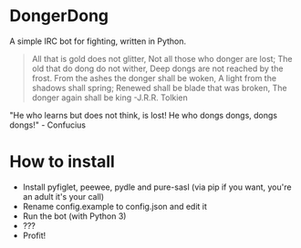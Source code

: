 DongerDong
=================

A simple IRC bot for fighting, written in Python.

>All that is gold does not glitter,
>Not all those who donger are lost;
>The old that do dong do not wither,
>Deep dongs are not reached by the frost.
>From the ashes the donger shall be woken,
>A light from the shadows shall spring;
>Renewed shall be blade that was broken,
>The donger again shall be king
-J.R.R. Tolkien

"He who learns but does not think, is lost! He who dongs dongs, dongs dongs!" - Confucius

How to install
==============

 * Install pyfiglet, peewee, pydle and pure-sasl (via pip if you want, you're an adult it's your call)
 * Rename config.example to config.json and edit it
 * Run the bot (with Python 3)
 * ???
 * Profit!
